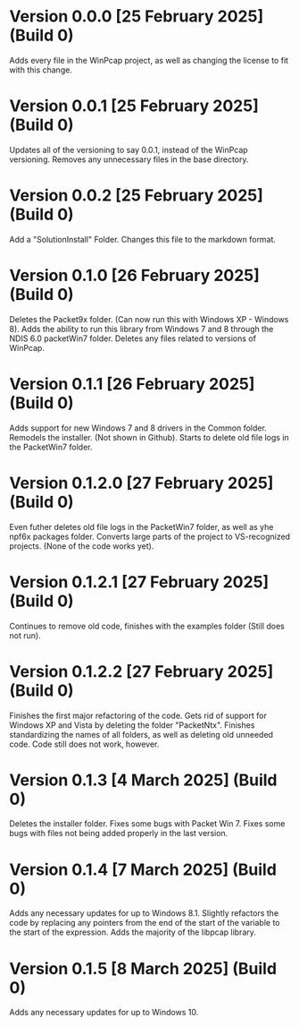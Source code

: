 # Version 0.0.0 [25 February 2025] (Build 0)

Adds every file in the WinPcap project, as well as changing the license to fit with this change.

# Version 0.0.1 [25 February 2025] (Build 0)

Updates all of the versioning to say 0.0.1, instead of the WinPcap versioning.
Removes any unnecessary files in the base directory.

# Version 0.0.2 [25 February 2025] (Build 0)

Add a "SolutionInstall" Folder.
Changes this file to the markdown format.

# Version 0.1.0 [26 February 2025] (Build 0)

Deletes the Packet9x folder. (Can now run this with Windows XP - Windows 8).
Adds the ability to run this library from Windows 7 and 8 through the NDIS 6.0 packetWin7 folder.
Deletes any files related to versions of WinPcap.

# Version 0.1.1 [26 February 2025] (Build 0)

Adds support for new Windows 7 and 8 drivers in the Common folder.
Remodels the installer. (Not shown in Github).
Starts to delete old file logs in the PacketWin7 folder.

# Version 0.1.2.0 [27 February 2025] (Build 0)

Even futher deletes old file logs in the PacketWin7 folder, as well as yhe npf6x packages folder.
Converts large parts of the project to VS-recognized projects. (None of the code works yet).

# Version 0.1.2.1 [27 February 2025] (Build 0)

Continues to remove old code, finishes with the examples folder (Still does not run).

# Version 0.1.2.2 [27 February 2025] (Build 0)

Finishes the first major refactoring of the code.
Gets rid of support for Windows XP and Vista by deleting the folder "PacketNtx".
Finishes standardizing the names of all folders, as well as deleting old unneeded code.
Code still does not work, however.

# Version 0.1.3 [4 March 2025] (Build 0)

Deletes the installer folder.
Fixes some bugs with Packet Win 7.
Fixes some bugs with files not being added properly in the last version.

# Version 0.1.4 [7 March 2025] (Build 0)

Adds any necessary updates for up to Windows 8.1.
Slightly refactors the code by replacing any pointers from the end of the start of the variable to the start of the expression.
Adds the majority of the libpcap library.

# Version 0.1.5 [8 March 2025] (Build 0)

Adds any necessary updates for up to Windows 10.

